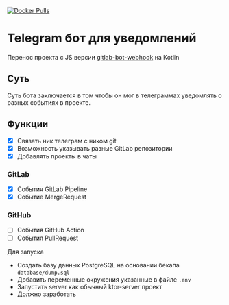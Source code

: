 [![Docker Pulls](https://img.shields.io/docker/pulls/ustinovtikhon/notifier-server.svg)](https://hub.docker.com/r/ustinovtikhon/notifier-server)

# Telegram бот для уведомлений

Перенос проекта с JS версии [gitlab-bot-webhook](https://github.com/Tihon-Ustinov/gitlab-bot-webhook) на Kotlin

## Суть

Суть бота заключается в том чтобы он мог в телеграммах уведомлять о разных событиях в проекте.

## Функции
- [x] Связать ник телеграм с ником git
- [x] Возможность указывать разные GitLab репозитории
- [x] Добавлять проекты в чаты

### GitLab
- [x] События GitLab Pipeline
- [x] Событие MergeRequest

### GitHub
- [ ] События GitHub Action
- [ ] События PullRequest

Для запуска
- Создать базу данных PostgreSQL на основании бекапа `database/dump.sql`
- Добавить переменные окружения указанные в файле `.env`
- Запустить server как обычный ktor-server проект
- Должно заработать
